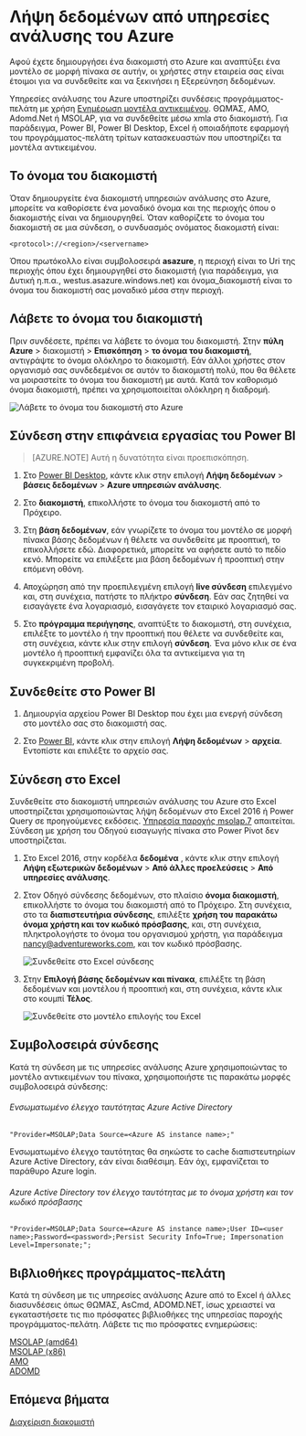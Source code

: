 <properties
   pageTitle="Λήψη δεδομένων από υπηρεσίες ανάλυσης Azure | Microsoft Azure"
   description="Μάθετε πώς μπορείτε να συνδεθείτε και λήψη δεδομένων από ένα διακομιστή υπηρεσιών ανάλυσης στο Azure."
   services="analysis-services"
   documentationCenter=""
   authors="minewiskan"
   manager="erikre"
   editor=""
   tags=""/>
<tags
   ms.service="analysis-services"
   ms.devlang="NA"
   ms.topic="article"
   ms.tgt_pltfrm="NA"
   ms.workload="na"
   ms.date="10/24/2016"
   ms.author="owend"/>

# <a name="get-data-from-azure-analysis-services"></a>Λήψη δεδομένων από υπηρεσίες ανάλυσης του Azure
Αφού έχετε δημιουργήσει ένα διακομιστή στο Azure και αναπτύξει ένα μοντέλο σε μορφή πίνακα σε αυτήν, οι χρήστες στην εταιρεία σας είναι έτοιμοι για να συνδεθείτε και να ξεκινήσει η Εξερεύνηση δεδομένων.

Υπηρεσίες ανάλυσης του Azure υποστηρίζει συνδέσεις προγράμματος-πελάτη με χρήση [Ενημέρωση μοντέλα αντικειμένου](#client-libraries). ΘΩΜΆΣ, AMO, Adomd.Net ή MSOLAP, για να συνδεθείτε μέσω xmla στο διακομιστή. Για παράδειγμα, Power BI, Power BI Desktop, Excel ή οποιαδήποτε εφαρμογή του προγράμματος-πελάτη τρίτων κατασκευαστών που υποστηρίζει τα μοντέλα αντικειμένου.

## <a name="server-name"></a>Το όνομα του διακομιστή
Όταν δημιουργείτε ένα διακομιστή υπηρεσιών ανάλυσης στο Azure, μπορείτε να καθορίσετε ένα μοναδικό όνομα και της περιοχής όπου ο διακομιστής είναι να δημιουργηθεί. Όταν καθορίζετε το όνομα του διακομιστή σε μια σύνδεση, ο συνδυασμός ονόματος διακομιστή είναι:
```
<protocol>://<region>/<servername>
```
 Όπου πρωτόκολλο είναι συμβολοσειρά **asazure**, η περιοχή είναι το Uri της περιοχής όπου έχει δημιουργηθεί στο διακομιστή (για παράδειγμα, για Δυτική η.π.α., westus.asazure.windows.net) και όνομα_διακομιστή είναι το όνομα του διακομιστή σας μοναδικό μέσα στην περιοχή.

## <a name="get-the-server-name"></a>Λάβετε το όνομα του διακομιστή
Πριν συνδέσετε, πρέπει να λάβετε το όνομα του διακομιστή. Στην **πύλη Azure** > διακομιστή > **Επισκόπηση** > **το όνομα του διακομιστή**, αντιγράψτε το όνομα ολόκληρο το διακομιστή. Εάν άλλοι χρήστες στον οργανισμό σας συνδεδεμένοι σε αυτόν το διακομιστή πολύ, που θα θέλετε να μοιραστείτε το όνομα του διακομιστή με αυτά. Κατά τον καθορισμό όνομα διακομιστή, πρέπει να χρησιμοποιείται ολόκληρη η διαδρομή.

![Λάβετε το όνομα του διακομιστή στο Azure](./media/analysis-services-deploy/aas-deploy-get-server-name.png)


## <a name="connect-in-power-bi-desktop"></a>Σύνδεση στην επιφάνεια εργασίας του Power BI

> [AZURE.NOTE] Αυτή η δυνατότητα είναι προεπισκόπηση.

1. Στο [Power BI Desktop](https://powerbi.microsoft.com/desktop/), κάντε κλικ στην επιλογή **Λήψη δεδομένων** > **βάσεις δεδομένων** > **Azure υπηρεσιών ανάλυσης**.

2. Στο **διακομιστή**, επικολλήστε το όνομα του διακομιστή από το Πρόχειρο.

3. Στη **βάση δεδομένων**, εάν γνωρίζετε το όνομα του μοντέλο σε μορφή πίνακα βάσης δεδομένων ή θέλετε να συνδεθείτε με προοπτική, το επικολλήσετε εδώ. Διαφορετικά, μπορείτε να αφήσετε αυτό το πεδίο κενό. Μπορείτε να επιλέξετε μια βάση δεδομένων ή προοπτική στην επόμενη οθόνη.

4. Αποχώρηση από την προεπιλεγμένη επιλογή **live σύνδεση** επιλεγμένο και, στη συνέχεια, πατήστε το πλήκτρο **σύνδεση**. Εάν σας ζητηθεί να εισαγάγετε ένα λογαριασμό, εισαγάγετε τον εταιρικό λογαριασμό σας.

5. Στο **πρόγραμμα περιήγησης**, αναπτύξτε το διακομιστή, στη συνέχεια, επιλέξτε το μοντέλο ή την προοπτική που θέλετε να συνδεθείτε και, στη συνέχεια, κάντε κλικ στην επιλογή **σύνδεση**. Ένα μόνο κλικ σε ένα μοντέλο ή προοπτική εμφανίζει όλα τα αντικείμενα για τη συγκεκριμένη προβολή.


## <a name="connect-in-power-bi"></a>Συνδεθείτε στο Power BI
1. Δημιουργία αρχείου Power BI Desktop που έχει μια ενεργή σύνδεση στο μοντέλο σας στο διακομιστή σας.

2. Στο [Power BI](https://powerbi.microsoft.com), κάντε κλικ στην επιλογή **Λήψη δεδομένων** > **αρχεία**. Εντοπίστε και επιλέξτε το αρχείο σας.


## <a name="connect-in-excel"></a>Σύνδεση στο Excel
Συνδεθείτε στο διακομιστή υπηρεσιών ανάλυσης του Azure στο Excel υποστηρίζεται χρησιμοποιώντας λήψη δεδομένων στο Excel 2016 ή Power Query σε προηγούμενες εκδόσεις. [Υπηρεσία παροχής msolap.7](https://aka.ms/msolap) απαιτείται. Σύνδεση με χρήση του Οδηγού εισαγωγής πίνακα στο Power Pivot δεν υποστηρίζεται.

1. Στο Excel 2016, στην κορδέλα **δεδομένα** , κάντε κλικ στην επιλογή **Λήψη εξωτερικών δεδομένων** > **Από άλλες προελεύσεις** > **Από υπηρεσίες ανάλυσης**.

2. Στον Οδηγό σύνδεσης δεδομένων, στο πλαίσιο **όνομα διακομιστή**, επικολλήστε το όνομα του διακομιστή από το Πρόχειρο. Στη συνέχεια, στο τα **διαπιστευτήρια σύνδεσης**, επιλέξτε **χρήση του παρακάτω όνομα χρήστη και τον κωδικό πρόσβασης**, και, στη συνέχεια, πληκτρολογήστε το όνομα του οργανισμού χρήστη, για παράδειγμα nancy@adventureworks.com, και τον κωδικό πρόσβασης.

    ![Συνδεθείτε στο Excel σύνδεσης](./media/analysis-services-connect/aas-connect-excel-logon.png)

4. Στην **Επιλογή βάσης δεδομένων και πίνακα**, επιλέξτε τη βάση δεδομένων και μοντέλου ή προοπτική και, στη συνέχεια, κάντε κλικ στο κουμπί **Τέλος**.

    ![Συνδεθείτε στο μοντέλο επιλογής του Excel](./media/analysis-services-connect/aas-connect-excel-select.png)

## <a name="connection-string"></a>Συμβολοσειρά σύνδεσης
Κατά τη σύνδεση με τις υπηρεσίες ανάλυσης Azure χρησιμοποιώντας το μοντέλο αντικειμένων του πίνακα, χρησιμοποιήστε τις παρακάτω μορφές συμβολοσειρά σύνδεσης:

###### <a name="integrated-azure-active-directory-authentication"></a>Ενσωματωμένο έλεγχο ταυτότητας Azure Active Directory
```
"Provider=MSOLAP;Data Source=<Azure AS instance name>;"
```
Ενσωματωμένο έλεγχο ταυτότητας θα σηκώστε το cache διαπιστευτηρίων Azure Active Directory, εάν είναι διαθέσιμη. Εάν όχι, εμφανίζεται το παράθυρο Azure login.

###### <a name="azure-active-directory-authentication-with-username-and-password"></a>Azure Active Directory τον έλεγχο ταυτότητας με το όνομα χρήστη και τον κωδικό πρόσβασης
```
"Provider=MSOLAP;Data Source=<Azure AS instance name>;User ID=<user name>;Password=<password>;Persist Security Info=True; Impersonation Level=Impersonate;";
```

## <a name="client-libraries"></a>Βιβλιοθήκες προγράμματος-πελάτη
Κατά τη σύνδεση με τις υπηρεσίες ανάλυσης Azure από το Excel ή άλλες διασυνδέσεις όπως ΘΩΜΆΣ, AsCmd, ADOMD.NET, ίσως χρειαστεί να εγκαταστήσετε τις πιο πρόσφατες βιβλιοθήκες της υπηρεσίας παροχής προγράμματος-πελάτη. Λάβετε τις πιο πρόσφατες ενημερώσεις:  

[MSOLAP (amd64)](https://go.microsoft.com/fwlink/?linkid=829576)</br>
[MSOLAP (x86)](https://go.microsoft.com/fwlink/?linkid=829575)</br>
[AMO](https://go.microsoft.com/fwlink/?linkid=829578)</br>
[ADOMD](https://go.microsoft.com/fwlink/?linkid=829577)</br>



## <a name="next-steps"></a>Επόμενα βήματα
[Διαχείριση διακομιστή](analysis-services-manage.md)

